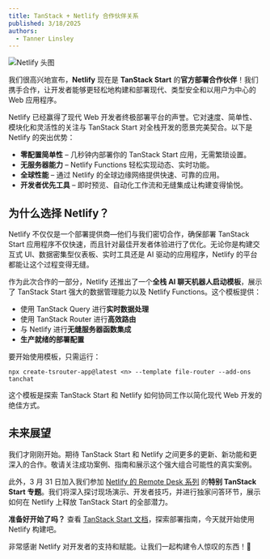 ```yaml
---
title: TanStack + Netlify 合作伙伴关系
published: 3/18/2025
authors:
  - Tanner Linsley
---
```


![Netlify 头图](/blog-assets/netlify-partnership/header.jpg)

我们很高兴地宣布，**Netlify** 现在是 **TanStack Start** 的**官方部署合作伙伴**！我们携手合作，让开发者能够更轻松地构建和部署现代、类型安全和以用户为中心的 Web 应用程序。

Netlify 已经赢得了现代 Web 开发者终极部署平台的声誉。它对速度、简单性、模块化和灵活性的关注与 TanStack Start 对全栈开发的愿景完美契合。以下是 Netlify 的突出优势：

- **零配置简单性** – 几秒钟内部署你的 TanStack Start 应用，无需繁琐设置。
- **无服务器能力** – Netlify Functions 轻松实现动态、实时功能。
- **全球性能** – 通过 Netlify 的全球边缘网络提供快速、可靠的应用。
- **开发者优先工具** – 即时预览、自动化工作流和无缝集成让构建变得愉悦。

## 为什么选择 Netlify？

Netlify 不仅仅是一个部署提供商—他们与我们密切合作，确保部署 TanStack Start 应用程序不仅快速，而且针对最佳开发者体验进行了优化。无论你是构建交互式 UI、数据密集型仪表板、实时工具还是 AI 驱动的应用程序，Netlify 的平台都能让这个过程变得无缝。

作为此次合作的一部分，Netlify 还推出了一个**全栈 AI 聊天机器人启动模板**，展示了 TanStack Start 强大的数据管理能力以及 Netlify Functions。这个模板提供：

- 使用 TanStack Query 进行**实时数据处理**
- 使用 TanStack Router 进行**高效路由**
- 与 Netlify 进行**无缝服务器函数集成**
- **生产就绪的部署配置**

要开始使用模板，只需运行：

```
npx create-tsrouter-app@latest <n> --template file-router --add-ons tanchat
```

这个模板是探索 TanStack Start 和 Netlify 如何协同工作以简化现代 Web 开发的绝佳方式。

## 未来展望

我们才刚刚开始。期待 TanStack Start 和 Netlify 之间更多的更新、新功能和更深入的合作。敬请关注成功案例、指南和展示这个强大组合可能性的真实案例。

此外，3 月 31 日加入我们参加 [Netlify 的 Remote Desk 系列](https://www.netlify.com/webinars/netlify-remote-desk/) 的**特别 TanStack Start 专题**。我们将深入探讨现场演示、开发者技巧，并进行独家问答环节，展示如何在 Netlify 上释放 TanStack Start 的全部潜力。

**准备好开始了吗？** 查看 [TanStack Start 文档](/start/latest/docs/framework/react/overview)，探索部署指南，今天就开始使用 Netlify 构建吧。

非常感谢 Netlify 对开发者的支持和赋能。让我们一起构建令人惊叹的东西！🚀
